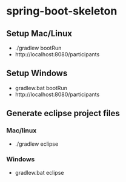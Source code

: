 # spring-boot-skeleton

## Setup Mac/Linux

* ./gradlew bootRun
* http://localhost:8080/participants

## Setup Windows

* gradlew.bat bootRun
* http://localhost:8080/participants

## Generate eclipse project files

### Mac/linux

* ./gradlew eclipse

### Windows

* gradlew.bat eclipse

